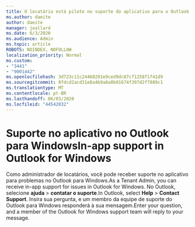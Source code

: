 ```yaml
---
title: O locatário está piloto no suporte do aplicativo para o Outlook
ms.author: daeite
author: daeite
manager: joallard
ms.date: 6/3/2020
ms.audience: Admin
ms.topic: article
ROBOTS: NOINDEX, NOFOLLOW
localization_priority: Normal
ms.custom:
- "3441"
- "9001442"
ms.openlocfilehash: 3d723c11c24460291e9ced9dc87cf1258f1f41d9
ms.sourcegitcommit: 8fdcd2acd31e8a4b9a8a0b91674f397d2f7889c1
ms.translationtype: MT
ms.contentlocale: pt-BR
ms.lasthandoff: 06/03/2020
ms.locfileid: "44542032"
---
```

# <a name="in-app-support-in-outlook-for-windows"></a><span data-ttu-id="1c99b-102">Suporte no aplicativo no Outlook para Windows</span><span class="sxs-lookup"><span data-stu-id="1c99b-102">In-app support in Outlook for Windows</span></span>

<span data-ttu-id="1c99b-103">Como administrador de locatários, você pode receber suporte no aplicativo para problemas no Outlook para Windows.</span><span class="sxs-lookup"><span data-stu-id="1c99b-103">As a Tenant Admin, you can receive in-app support for issues in Outlook for Windows.</span></span> <span data-ttu-id="1c99b-104">No Outlook, selecione **ajuda**  >  **contatar o suporte**.</span><span class="sxs-lookup"><span data-stu-id="1c99b-104">In Outlook, select **Help** > **Contact Support**.</span></span> <span data-ttu-id="1c99b-105">Insira sua pergunta, e um membro da equipe de suporte do Outlook para Windows responderá à sua mensagem.</span><span class="sxs-lookup"><span data-stu-id="1c99b-105">Enter your question, and a member of the Outlook for Windows support team will reply to your message.</span></span>